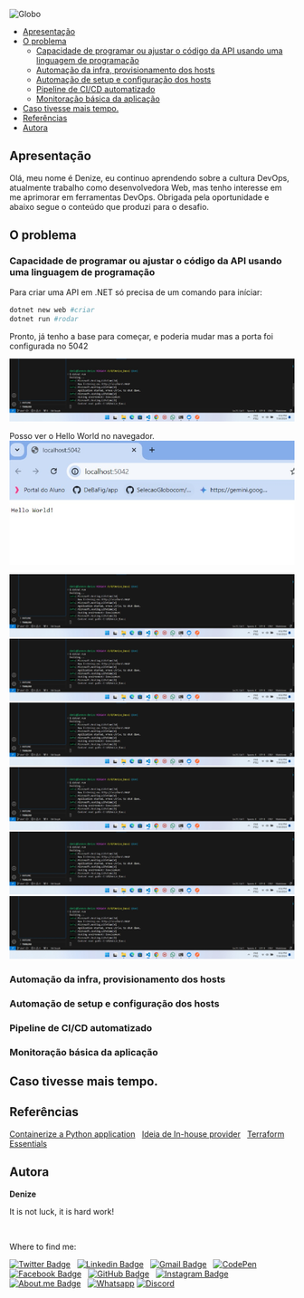 ![Globo](img/banner.jpg)
- [Apresentação](#apresentação)
- [O problema](#o-problema)
  - [Capacidade de programar ou ajustar o código da API usando uma linguagem de programação](#capacidade-de-programar-ou-ajustar-o-código-da-api-usando-uma-linguagem-de-programação)
  - [Automação da infra, provisionamento dos hosts](#automação-da-infra-provisionamento-dos-hosts)
  - [Automação de setup e configuração dos hosts](#automação-de-setup-e-configuração-dos-hosts)
  - [Pipeline de CI/CD automatizado](#pipeline-de-cicd-automatizado)
  - [Monitoração básica da aplicação](#monitoração-básica-da-aplicação)
- [Caso tivesse mais tempo.](#caso-tivesse-mais-tempo)
- [Referências](#referências)
- [Autora](#autora)

## Apresentação

Olá, meu nome é Denize, eu continuo aprendendo sobre a cultura DevOps, atualmente trabalho como desenvolvedora Web, mas tenho interesse em me aprimorar em ferramentas DevOps.
Obrigada pela oportunidade e abaixo segue o conteúdo que produzi para o desafio.

## O problema

### Capacidade de programar ou ajustar o código da API usando uma linguagem de programação

Para criar uma API em .NET só precisa de um comando para iníciar:

```bash
dotnet new web #criar
dotnet run #rodar
```

Pronto, já tenho a base para começar, e poderia mudar mas a porta foi configurada no 5042

![](/CommentsImages/1.jpg)

Posso ver o Hello World no navegador.
![](/CommentsImages/2.jpg)



![](/CommentsImages/1.jpg)
![](/CommentsImages/1.jpg)
![](/CommentsImages/1.jpg)
![](/CommentsImages/1.jpg)
![](/CommentsImages/1.jpg)
![](/CommentsImages/1.jpg)

### Automação da infra, provisionamento dos hosts 

### Automação de setup e configuração dos hosts

### Pipeline de CI/CD automatizado

### Monitoração básica da aplicação 

## Caso tivesse mais tempo.


## Referências

[Containerize a Python application](https://docs.docker.com/language/python/containerize/)  
[Ideia de In-house provider](https://davidstamen.com/2021/04/13/using-an-in-house-provider-with-terraform-v0.14/)  
[Terraform Essentials](https://www.linuxtips.io/course/terraform-essentials)


## Autora

**Denize**

It is not luck, it is hard work!

<img style="border-radius: 50%;" src="https://user-images.githubusercontent.com/46844031/163518939-915f6e15-200a-4e9c-9f54-9bee6beec89b.jpg" width="100px;" alt=""/>

Where to find me:


[![Twitter Badge](https://img.shields.io/badge/Twitter-1DA1F2?style=for-the-badge&logo=twitter&logoColor=white)](https://twitter.com/Dbassi91)   
[![Linkedin Badge](https://img.shields.io/badge/LinkedIn-0077B5?style=for-the-badge&logo=linkedin&logoColor=white)](https://www.linkedin.com/in/dbfigueiredo/)   
[![Gmail Badge](  https://img.shields.io/badge/Gmail-D14836?style=for-the-badge&logo=gmail&logoColor=white)](mailto:denize.f.bassi@gmail.com)   
[![CodePen](https://img.shields.io/badge/Codepen-000000?style=for-the-badge&logo=codepen&logoColor=white)](https://codepen.io/debafig)   
[![Facebook Badge](https://img.shields.io/badge/Facebook-1877F2?style=for-the-badge&logo=facebook&logoColor=white)](https://www.facebook.com/d.bassi91/)   
[![GitHub Badge](https://img.shields.io/badge/GitHub-100000?style=for-the-badge&logo=github&logoColor=white)](https://github.com/DeBaFig)   
[![Instagram Badge](https://img.shields.io/badge/Instagram-E4405F?style=for-the-badge&logo=instagram&logoColor=white)](https://www.instagram.com/bassidenize/)   
[![About.me Badge](https://img.shields.io/badge/website-000000?style=for-the-badge&logo=About.me&logoColor=white)](https://debafig.github.io/me/)   
[![Whatsapp](https://img.shields.io/badge/WhatsApp-25D366?style=for-the-badge&logo=whatsapp&logoColor=white)](https://whatsa.me/5547935051914)
[![Discord](https://img.shields.io/badge/DeBaFig%235875-%237289DA.svg?style=for-the-badge&logo=discord&logoColor=white)](https://discordapp.com/users/DeBaFig#5875)
